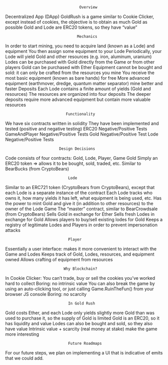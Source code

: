                                      Overview
Decentralized App (DApp)
GoldRush is a game similar to Cookie Clicker, except instead of cookies, the objective is to obtain as much Gold as possible
Gold and Lode are ERC20 tokens, so they have “value”

                                    Mechanics
In order to start mining, you need to acquire land (known as a Lode) and equipment
You then assign some equipment to your Lode
Periodically, your Lode will yield Gold and other resources (e.g. iron, aluminum, uranium)
Lodes can be purchased with Gold directly from the Game or from other players
Gold can be purchased with Ether
Equipment cannot be bought and sold: it can only be crafted from the resources you mine
You receive the most basic equipment (known as bare hands) for free
More advanced equipment (earthmover, dredge, quantum matter separator) mine better and faster
Deposits
Each Lode contains a finite amount of yields (Gold and resources)
The resources are organized into four deposits
The deeper deposits require more advanced equipment but contain more valuable resources

                               Functionality
We have six contracts written in solidity
They have been implemented and tested (positive and negative testing)
ERC20 Negative/Positive Tests
GameAndPlayer Negative/Positive Tests
Gold Negative/Positive Test
Lode Negative/Positive Tests

                            Design Decisions
Code consists of four contracts: Gold, Lode, Player, Game
Gold
Simply an ERC20 token => allows it to be bought, sold, traded, etc.
Similar to BearBucks (from CryptoBears)

                                Lode

Similar to an ERC721 token (CryptoBears from CryptoBears), except that each Lode is a separate instance of the contract
Each Lode tracks who owns it, how many yields it has left, what equipment is being used, etc.
Has the power to mint Gold and give it (in addition to other resources) to the owner of the Lode
                                  Game
The “master” contract, similar to BearCrowdsale (from CryptoBears)
Sells Gold in exchange for Ether
Sells fresh Lodes in exchange for Gold
Allows players to buy/sell existing lodes for Gold
Keeps a registry of legitimate Lodes and Players in order to prevent impersonation attacks

                                Player
Essentially a user interface: makes it more convenient to interact with the Game and Lodes
Keeps track of Gold, Lodes, resources, and equipment owned
Allows crafting of equipment from resources


                              Why Blockchain?

In Cookie Clicker: You can’t trade, buy or sell the cookies you’ve worked hard to collect
Boring: no intrinsic value
You can also break the game by using an auto-clicking tool, or just calling Game.RuinTheFun() from your browser JS console
Boring: no scarcity

                                In Gold Rush

Gold costs Ether, and each Lode only yields slightly more Gold than was used to purchase it, so the supply of Gold is limited
Gold is an ERC20, so it has liquidity and value
Lodes can also be bought and sold, so they also have value
Intrinsic value + scarcity (real money at stake) make the game more interesting

                                Future Roadmaps
For our future steps, we plan on implementing a UI that is indicative of emits that we could add.
